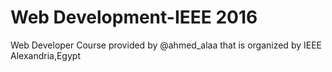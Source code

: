 # Web Development-IEEE 2016
Web Developer Course provided by @ahmed_alaa that is organized by IEEE Alexandria,Egypt
